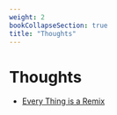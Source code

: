 ```yaml
---
weight: 2
bookCollapseSection: true
title: "Thoughts"
---
```


# Thoughts

- [Every Thing is a Remix](everyThingIsAMixTape/)
